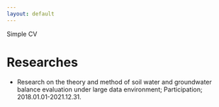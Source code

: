 ```yaml
---
layout: default
---
```

Simple CV
# Researches
* Research on the theory and method of soil water and groundwater balance evaluation under large data environment; Participation; 2018.01.01-2021.12.31.
